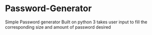 # Password-Generator
Simple Password generator 
Built on python 3
takes user input to fill the corresponding size and amount of password desired
